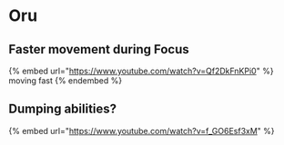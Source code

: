 # Oru

## Faster movement during Focus

{% embed url="https://www.youtube.com/watch?v=Qf2DkFnKPi0" %}
moving fast
{% endembed %}

## Dumping abilities?&#x20;

{% embed url="https://www.youtube.com/watch?v=f_GO6Esf3xM" %}
